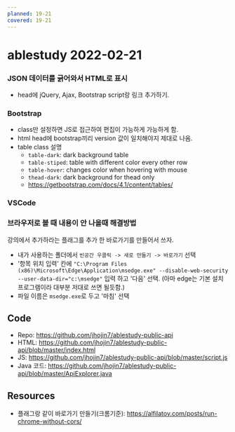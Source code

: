 ```yaml
---
planned: 19-21
covered: 19-21
---
```

# ablestudy 2022-02-21
### JSON 데이터를 긁어와서 HTML로 표시
- head에 jQuery, Ajax, Bootstrap script랑 링크 추가하기.

### Bootstrap
- class만 설정하면 JS로 접근하여 편집이 가능하게 가능하게 함.
- html head에 bootstrap끼리 version 값이 일치해야지 제대로 나옴. 
- table class 설명
	- `table-dark`: dark background table
	- `table-stiped`: table with different color every other row
	- `table-hover`: changes color when hovering with mouse
	- `thead-dark`: dark background for thead only
	- https://getbootstrap.com/docs/4.1/content/tables/

### VSCode
### 브라우저로 볼 때 내용이 안 나올때 해결방법
강의에서 추가하라는 플래그를 추가 한 바로가기를 만들어서 쓰자.
 - 내가 사용하는 폴더에서 `빈공간 우클릭 -> 새로 만들기 -> 바로가기` 선택
 - '항목 위치 입력' 칸에 `"C:\Program Files (x86)\Microsoft\Edge\Application\msedge.exe" --disable-web-security --user-data-dir="c:\msedge"` 입력 하고 '다음' 선택.
 (아마 edge는 기본 설치 프로그램이라 대부분 저대로 쓰면 될듯함.)
 - 파일 이름은 `msedge.exe`로 두고 '마침' 선택 

## Code
- Repo: https://github.com/jhojin7/ablestudy-public-api
- HTML: https://github.com/jhojin7/ablestudy-public-api/blob/master/index.html
- JS: https://github.com/jhojin7/ablestudy-public-api/blob/master/script.js
- Java 코드: https://github.com/jhojin7/ablestudy-public-api/blob/master/ApiExplorer.java

## Resources
- 플래그랑 같이 바로가기 만들기(크롬기준): https://alfilatov.com/posts/run-chrome-without-cors/